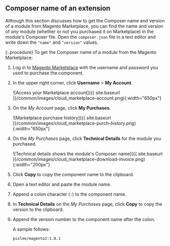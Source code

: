 ## Composer name of an extension

Although this section discusses how to get the Composer name and version of a module from Magento Marketplace, you can find the name and version of *any* module (whether or not you purchased it on Marketplace) in the module's Composer file. Open the `composer.json` file in a text editor and write down the `"name"` and `"version"` values.

{:.procedure}
To get the Composer name of a module from the Magento Marketplace:

1. Log in to [Magento Marketplace](https://marketplace.magento.com) with the username and password you used to purchase the component.

1. In the upper right corner, click **Username** > **My Account**.

   ![Access your Marketplace account]({{ site.baseurl }}/common/images/cloud_marketplace-account.png){:width="650px"}

1. On the _My Account_ page, click **My Purchases**.

   ![Marketplace purchase history]({{ site.baseurl }}/common/images/cloud_marketplace-purch-history.png){:width="650px"}

1. On the _My Purchases_ page, click **Technical Details** for the module you purchased.

   ![Technical details shows the module's Composer name]({{ site.baseurl }}/common/images/cloud_marketplace-download-invoice.png){:width="200px"}

1. Click **Copy** to copy the component name to the clipboard.

1. Open a text editor and paste the module name.

1. Append a colon character (`:`) to the component name.

1. In **Technical Details** on the _My Purchases_ page, click **Copy** to copy the version to the clipboard.

1. Append the version number to the component name after the colon.

   A sample follows:

   ```text
   pixlee/magento2:1.0.1
   ```